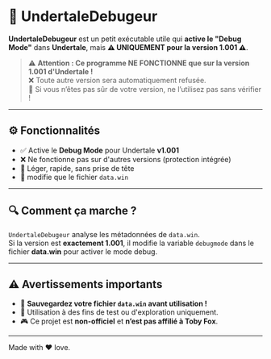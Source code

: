 # 🔧 UndertaleDebugeur

**UndertaleDebugeur** est un petit exécutable utile qui **active le "Debug Mode"** dans **Undertale**, mais **⚠️ UNIQUEMENT pour la version 1.001 ⚠️**.

> ⚠️ **Attention : Ce programme NE FONCTIONNE que sur la version 1.001 d'Undertale !**  
> ❌ Toute autre version sera automatiquement refusée.  
> 🛑 Si vous n’êtes pas sûr de votre version, ne l’utilisez pas sans vérifier !

---

## ⚙️ Fonctionnalités

- ✅ Active le **Debug Mode** pour Undertale **v1.001**
- ❌ Ne fonctionne pas sur d'autres versions (protection intégrée)
- 🧠 Léger, rapide, sans prise de tête
- 🔐 modifie que le fichier `data.win` 

---

## 🔍 Comment ça marche ?

`UndertaleDebugeur` analyse les métadonnées de `data.win`.  
Si la version est **exactement 1.001**, il modifie la variable `debugmode` dans le fichier **data.win** pour activer le mode debug.

---

## ⚠️ Avertissements importants

- 📂 **Sauvegardez votre fichier `data.win` avant utilisation !**
- 🧪 Utilisation à des fins de test ou d'exploration uniquement.
- 🎮 Ce projet est **non-officiel** et **n’est pas affilié à Toby Fox**.

---

Made with ❤️ love.
